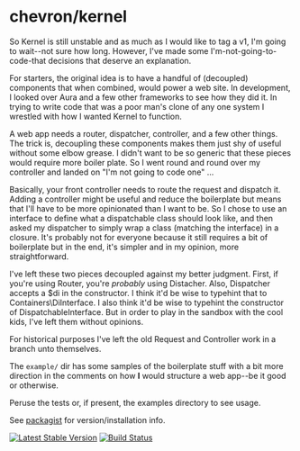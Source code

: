 # chevron/kernel

So Kernel is still unstable and as much as I would like to tag a v1, I'm going
to wait--not sure how long. However, I've made some I'm-not-going-to-code-that
decisions that deserve an explanation.

For starters, the original idea is to have a handful of (decoupled) components
that when combined, would power a web site. In development, I looked over Aura
and a few other frameworks to see how they did it. In trying to write code that
was a poor man's clone of any one system I wrestled with how I wanted Kernel to
function.

A web app needs a router, dispatcher, controller, and a few other things. The
trick is, decoupling these components makes them just shy of useful without some
elbow grease. I didn't want to be so generic that these pieces would require more
boiler plate. So I went round and round over my controller and landed on
"I'm not going to code one" ...

Basically, your front controller needs to route the request and dispatch it. Adding
a controller might be useful and reduce the boilerplate but means that I'll have to
be more opinionated than I want to be. So I chose to use an interface to define
what a dispatchable class should look like, and then asked my dispatcher to simply
wrap a class (matching the interface) in a closure. It's probably not for everyone
because it still requires a bit of boilerplate but in the end, it's simpler and
in my opinion, more straightforward.

I've left these two pieces decoupled against my better judgment. First, if you're
using Router, you're *probably* using Distacher. Also, Dispatcher accepts a $di in
the constructor. I think it'd be wise to typehint that to Containers\DiInterface.
I also think it'd be wise to typehint the constructor of DispatchableInterface.
But in order to play in the sandbox with the cool kids, I've left them without
opinions.

For historical purposes I've left the old Request and Controller work in a branch
unto themselves.

The `example/` dir has some samples of the boilerplate stuff with a bit more
direction in the comments on how **I** would structure a web app--be it good
or otherwise.

Peruse the tests or, if present, the examples directory to see usage.

See [packagist](https://packagist.org/packages/chevron/kernel) for version/installation info.

[![Latest Stable Version](https://poser.pugx.org/chevron/kernel/v/stable.svg)](https://packagist.org/packages/chevron/kernel)
[![Build Status](https://travis-ci.org/chevronphp/kernel.svg?branch=master)](https://travis-ci.org/chevronphp/kernel)




